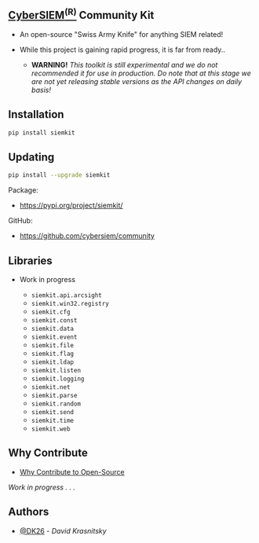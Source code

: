 ## [CyberSIEM<sup>(R)</sup>](https://www.cybersiem.com/) Community Kit

* An open-source "Swiss Army Knife" for anything SIEM related!

* While this project is gaining rapid progress, it is far from ready..

    - **WARNING!** _This toolkit is still experimental and we do not recommended it for use in production. Do note that 
    at this stage we are not yet releasing stable versions as the API changes on daily basis!_

## Installation

```bash
pip install siemkit
```

## Updating

```bash
pip install --upgrade siemkit
```

Package:
   - https://pypi.org/project/siemkit/  

GitHub: 
   - https://github.com/cybersiem/community

## Libraries

* Work in progress

    - `siemkit.api.arcsight`
    - `siemkit.win32.registry`
    - `siemkit.cfg`
    - `siemkit.const`
    - `siemkit.data`
    - `siemkit.event`
    - `siemkit.file`
    - `siemkit.flag`
    - `siemkit.ldap`
    - `siemkit.listen`
    - `siemkit.logging`
    - `siemkit.net`
    - `siemkit.parse`
    - `siemkit.random`
    - `siemkit.send`
    - `siemkit.time`
    - `siemkit.web`

## Why Contribute

* [Why Contribute to Open-Source](https://opensource.guide/how-to-contribute/#why-contribute-to-open-source)

_Work in progress . . ._

## Authors

- [@DK26](https://github.com/dk26) - _David Krasnitsky_
